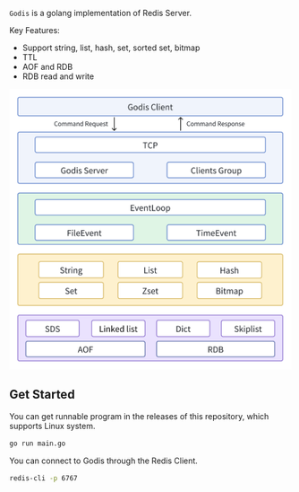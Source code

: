 `Godis` is a golang implementation of Redis Server.

Key Features:

- Support string, list, hash, set, sorted set, bitmap
- TTL
- AOF and RDB
- RDB read and write

![系统结构图](./image/Godis.png)
## Get Started

You can get runnable program in the releases of this repository, which supports Linux system.

```bash
go run main.go
```

You can connect to Godis through the Redis Client.
```bash
redis-cli -p 6767
```
